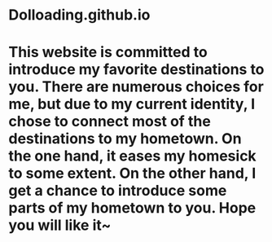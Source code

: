 # Dolloading.github.io
# This website is committed to introduce my favorite destinations to you. There are numerous choices for me, but due to my current identity, I chose to connect most of the destinations to my hometown. On the one hand, it eases my homesick to some extent. On the other hand, I get a chance to introduce some parts of my hometown to you. Hope you will like it~
